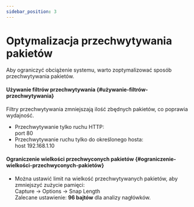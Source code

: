 ```yaml
---
sidebar_position: 3
---
```


# Optymalizacja przechwytywania pakietów

Aby ograniczyć obciążenie systemu, warto zoptymalizować sposób przechwytywania pakietów.

#### **Używanie filtrów przechwytywania** {#używanie-filtrów-przechwytywania}

Filtry przechwytywania zmniejszają ilość zbędnych pakietów, co poprawia wydajność.

* Przechwytywanie tylko ruchu HTTP:  
  port 80  
* Przechwytywanie ruchu tylko do określonego hosta:  
  host 192.168.1.10

#### **Ograniczenie wielkości przechwyconych pakietów** {#ograniczenie-wielkości-przechwyconych-pakietów}

* Można ustawić limit na wielkość przechwytywanych pakietów, aby zmniejszyć zużycie pamięci:  
  Capture → Options → Snap Length  
  Zalecane ustawienie: **96 bajtów** dla analizy nagłówków.